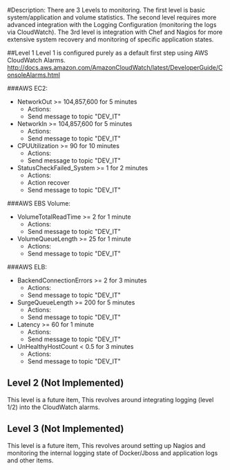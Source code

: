 #Description:
There are 3 Levels to monitoring. The first level is basic system/application and volume statistics. The second level requires more advanced integration with the Logging Configuration (monitoring the logs via CloudWatch). The 3rd level is integration with Chef and Nagios for more extensive system recovery and monitoring of specific application states.

##Level 1
Level 1 is configured purely as a default first step using AWS CloudWatch Alarms.
http://docs.aws.amazon.com/AmazonCloudWatch/latest/DeveloperGuide/ConsoleAlarms.html

###AWS EC2:
  * NetworkOut >= 104,857,600 for 5 minutes
    * Actions:
     * Send message to topic "DEV_IT"  
  * NetworkIn >= 104,857,600 for 5 minutes
    * Actions:
     * Send message to topic "DEV_IT"  
  * CPUUtilization >= 90 for 10 minutes
    * Actions:
     * Send message to topic "DEV_IT"
  * StatusCheckFailed_System >= 1 for 2 minutes
    * Actions:
     * Action recover
     * Send message to topic "DEV_IT"
    
###AWS EBS Volume:

  * VolumeTotalReadTime >= 2 for 1 minute
    * Actions:
     * Send message to topic "DEV_IT"  
  * VolumeQueueLength >= 25 for 1 minute
    * Actions:
     * Send message to topic "DEV_IT"  

###AWS ELB:  

  * BackendConnectionErrors >= 2 for 3 minutes
    * Actions:
     * Send message to topic "DEV_IT"    
  * SurgeQueueLength >= 200 for 5 minutes
    * Actions:
     * Send message to topic "DEV_IT"      
  * Latency >= 60 for 1 minute
    * Actions:
     * Send message to topic "DEV_IT"      
  * UnHealthyHostCount < 0.5 for 3 minutes
    * Actions:
     * Send message to topic "DEV_IT"   
     
## Level 2 (Not Implemented)
This level is a future item, This revolves around integrating logging (level 1/2) into the CloudWatch alarms.

## Level 3 (Not Implemented)
This level is a future item, This revolves around setting up Nagios and monitoring the internal logging state of Docker/Jboss and application logs and other items.
